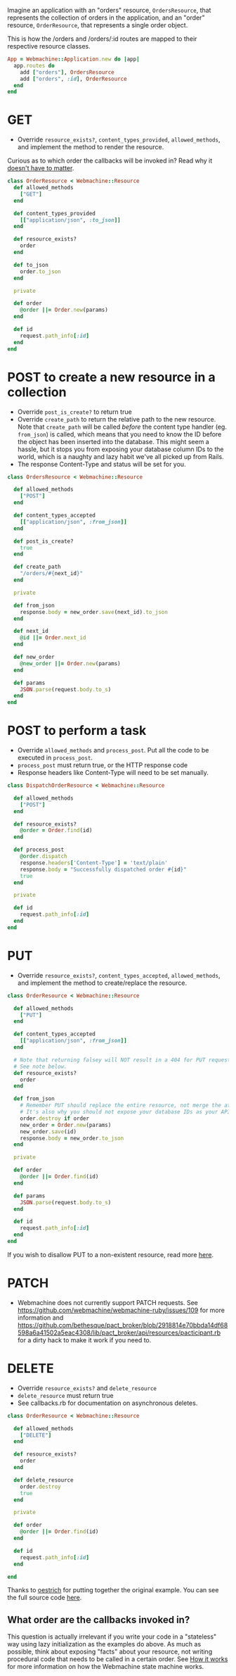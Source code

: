 Imagine an application with an "orders" resource, `OrdersResource`, that represents the collection of orders in the application, and an "order" resource, `OrderResource`, that represents a single order object.

This is how the /orders and /orders/:id routes are mapped to their respective resource classes.

```ruby
App = Webmachine::Application.new do |app|
  app.routes do
    add ["orders"], OrdersResource
    add ["orders", :id], OrderResource
  end
end
```

# GET
* Override `resource_exists?`, `content_types_provided`, `allowed_methods`, and implement the method to render the resource.

Curious as to which order the callbacks will be invoked in? Read why it [doesn't have to matter](#callback-order).

```ruby
class OrderResource < Webmachine::Resource
  def allowed_methods
    ["GET"]
  end

  def content_types_provided
    [["application/json", :to_json]]
  end

  def resource_exists?
    order
  end

  def to_json
    order.to_json
  end

  private

  def order
    @order ||= Order.new(params)
  end

  def id
    request.path_info[:id]
  end
end

```

# POST to create a new resource in a collection
* Override `post_is_create?` to return true
* Override `create_path` to return the relative path to the new resource. Note that `create_path` will be called _before_ the content type handler (eg. `from_json`) is called, which means that you need to know the ID before the object has been inserted into the database. This might seem a hassle, but it stops you from exposing your database column IDs to the world, which is a naughty and lazy habit we've all picked up from Rails.
* The response Content-Type and status will be set for you.

```ruby
class OrdersResource < Webmachine::Resource

  def allowed_methods
    ["POST"]
  end

  def content_types_accepted
    [["application/json", :from_json]]
  end

  def post_is_create?
    true
  end

  def create_path
    "/orders/#{next_id}"
  end

  private

  def from_json
    response.body = new_order.save(next_id).to_json
  end

  def next_id
    @id ||= Order.next_id
  end

  def new_order
    @new_order ||= Order.new(params)
  end

  def params
    JSON.parse(request.body.to_s)
  end
end
```

# POST to perform a task
* Override `allowed_methods` and `process_post`.  Put all the code to be executed in `process_post`.
* `process_post` must return true, or the HTTP response code
* Response headers like Content-Type will need to be set manually.

```ruby
class DispatchOrderResource < Webmachine::Resource

  def allowed_methods
    ["POST"]
  end

  def resource_exists?
    @order = Order.find(id)
  end

  def process_post
    @order.dispatch
    response.headers['Content-Type'] = 'text/plain'
    response.body = "Successfully dispatched order #{id}"
    true
  end

  private

  def id
    request.path_info[:id]
  end
end

```

# PUT
* Override `resource_exists?`, `content_types_accepted`, `allowed_methods`, and implement the method to create/replace the resource.

```ruby
class OrderResource < Webmachine::Resource

  def allowed_methods
    ["PUT"]
  end

  def content_types_accepted
    [["application/json", :from_json]]
  end

  # Note that returning falsey will NOT result in a 404 for PUT requests.
  # See note below.
  def resource_exists?
    order
  end

  def from_json
    # Remember PUT should replace the entire resource, not merge the attributes! That's what PATCH is for.
    # It's also why you should not expose your database IDs as your API IDs.
    order.destroy if order
    new_order = Order.new(params)
    new_order.save(id)
    response.body = new_order.to_json
  end

  private

  def order
    @order ||= Order.find(id)
  end

  def params
    JSON.parse(request.body.to_s)
  end

  def id
    request.path_info[:id]
  end
end
```

If you wish to disallow PUT to a non-existent resource, read more [here](https://github.com/webmachine/webmachine-ruby/issues/207#issuecomment-132604379).

# PATCH
* Webmachine does not currently support PATCH requests. See https://github.com/webmachine/webmachine-ruby/issues/109 for more information and https://github.com/bethesque/pact_broker/blob/2918814e70bbda14df68598a6a41502a5eac4308/lib/pact_broker/api/resources/pacticipant.rb for a dirty hack to make it work if you need to.

# DELETE
* Override `resource_exists?` and `delete_resource`
* `delete_resource` must return true
* See callbacks.rb for documentation on asynchronous deletes.

```ruby
class OrderResource < Webmachine::Resource

  def allowed_methods
    ["DELETE"]
  end

  def resource_exists?
    order
  end

  def delete_resource
    order.destroy
    true
  end

  private

  def order
    @order ||= Order.find(id)
  end

  def id
    request.path_info[:id]
  end

end
```

Thanks to [oestrich][oestrich] for putting together the original example. You can see the full source code [here][source].

[oestrich]: https://github.com/oestrich
[source]: https://gist.github.com/oestrich/3638605

<a name="callback-order"></a>
## What order are the callbacks invoked in?

This question is actually irrelevant if you write your code in a "stateless" way using lazy initialization as the examples do above. As much as possible, think about exposing "facts" about your resource, not writing procedural code that needs to be called in a certain order. See [How it works](/documentation/how-it-works.md) for more information on how the Webmachine state machine works.
